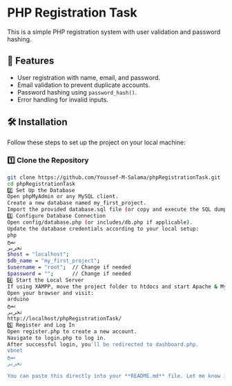 # PHP Registration Task

This is a simple PHP registration system with user validation and password hashing.

## 📌 Features
- User registration with name, email, and password.
- Email validation to prevent duplicate accounts.
- Password hashing using `password_hash()`.
- Error handling for invalid inputs.

## 🛠 Installation

Follow these steps to set up the project on your local machine:

### 1️⃣ Clone the Repository
```sh
git clone https://github.com/Youssef-M-Salama/phpRegistrationTask.git
cd phpRegistrationTask
2️⃣ Set Up the Database
Open phpMyAdmin or any MySQL client.
Create a new database named my_first_project.
Import the provided database.sql file (or copy and execute the SQL dump manually).
3️⃣ Configure Database Connection
Open config/database.php (or includes/db.php if applicable).
Update the database credentials according to your local setup:
php
نسخ
تحرير
$host = "localhost";
$db_name = "my_first_project";
$username = "root";  // Change if needed
$password = "";      // Change if needed
4️⃣ Start the Local Server
If using XAMPP, move the project folder to htdocs and start Apache & MySQL.
Open your browser and visit:
arduino
نسخ
تحرير
http://localhost/phpRegistrationTask/
5️⃣ Register and Log In
Open register.php to create a new account.
Navigate to login.php to log in.
After successful login, you'll be redirected to dashboard.php.
vbnet
نسخ
تحرير

You can paste this directly into your **README.md** file. Let me know if you need any modifications! 🚀😊






